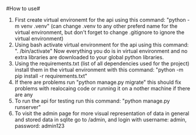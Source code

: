 #How to use#
1) First create virtual environemt for the api using this command: "python -m venv .venv" (can change .venv to any other preferd name for the virtual environment, but don't forget to change .gitignore to ignore the virtual environment)
2) Using bash activate virtual environment for the api using this command: ". <nameOfTheEnvironemtn>/bin/activate" Now everything you do is in virtual environment and no extra libraries are downloaded to your global python libraries.
3) Using the requirements.txt (list of all dependencies used for the project) install them in the virtual environment with this command: "python -m pip install -r requirements.txt"
4) If there are problems run "python manage.py migrate" this should fix problems with realocaing code or running it on a nother machine if there are any
5) To run the api for testing run this command: "python manage.py runserver"
6) To visit the admin page for more visual representation of data in general and stored data in sqlite go to /admin, and login with username: admin, password: admin123